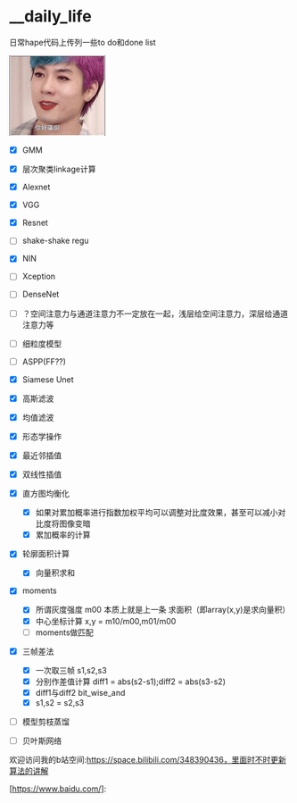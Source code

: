 # __daily_life
日常hape代码上传列一些to do和done list







![格式工厂startup](./README.assets/格式工厂startup.jpg)



- [x] GMM

- [x] 层次聚类linkage计算

- [x] Alexnet  

- [x] VGG   

- [x] Resnet

- [ ] shake-shake regu

- [x] NIN

- [ ] Xception

- [ ] DenseNet

- [ ] ？空间注意力与通道注意力不一定放在一起，浅层给空间注意力，深层给通道注意力等

- [ ] 细粒度模型

- [ ] ASPP(FF??)

- [x] Siamese Unet

- [x] 高斯滤波

- [x] 均值滤波

- [x] 形态学操作

- [x] 最近邻插值

- [x] 双线性插值

- [x] 直方图均衡化

  - [x] 如果对累加概率进行指数加权平均可以调整对比度效果，甚至可以减小对比度将图像变暗
  - [x] 累加概率的计算

- [x] 轮廓面积计算

  - [x] 向量积求和

- [x] moments

  - [x] 所谓灰度强度 m00 本质上就是上一条 求面积（即array(x,y)是求向量积）
  - [x] 中心坐标计算 x,y = m10/m00,m01/m00
  - [ ] moments做匹配

- [x] 三帧差法

  - [x] 一次取三帧 s1,s2,s3
  - [x] 分别作差值计算 diff1 = abs(s2-s1);diff2 = abs(s3-s2)
  - [x] diff1与diff2 bit_wise_and
  - [x] s1,s2 = s2,s3

- [ ] 模型剪枝蒸馏

- [ ] 贝叶斯网络




欢迎访问我的b站空间:https://space.bilibili.com/348390436，里面时不时更新算法的讲解















[https://www.baidu.com/]: 